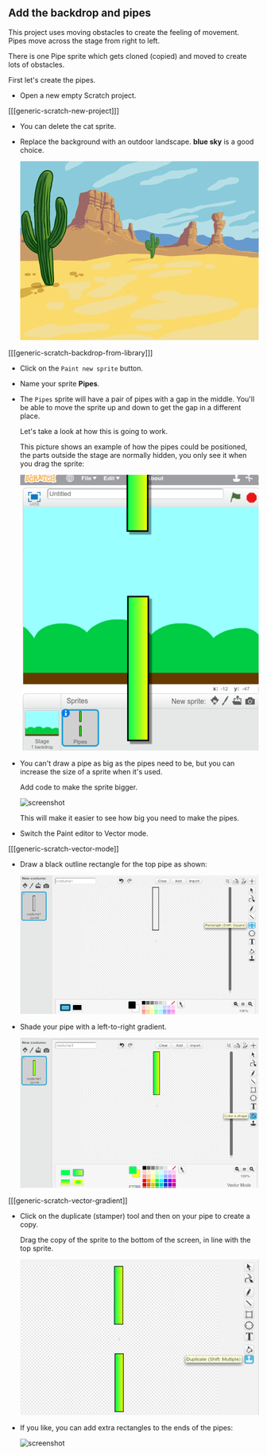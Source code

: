 

## Add the backdrop and pipes

This project uses moving obstacles to create the feeling of movement. Pipes move across the stage from right to left. 

There is one Pipe sprite which gets cloned (copied) and moved to create lots of obstacles. 

First let's create the pipes. 

+ Open a new empty Scratch project.

[[[generic-scratch-new-project]]]

+ You can delete the cat sprite. 

+ Replace the background with an outdoor landscape. **blue sky** is a good choice.

    ![screenshot](images/flappy-stage.png)
    
[[[generic-scratch-backdrop-from-library]]]

+ Click on the `Paint new sprite` button.

+ Name your sprite **Pipes**.

+ The `Pipes` sprite will have a pair of pipes with a gap in the middle. You'll be able to move the sprite up and down to get the gap in a different place. 

    Let's take a look at how this is going to work. 

    This picture shows an example of how the pipes could be positioned, the parts outside the stage are normally hidden, you only see it when you drag the sprite:
    
    ![screenshot](images/flappy-pipes-position.png)

+ You can't draw a pipe as big as the pipes need to be, but you can increase the size of a sprite when it's used. 

    Add code to make the sprite bigger. 
    
    ![screenshot](images/flappy-scale-pipes.png)
    
    This will make it easier to see how big you need to make the pipes.

+ Switch the Paint editor to Vector mode. 

[[[generic-scratch-vector-mode]]

+ Draw a black outline rectangle for the top pipe as shown:

    ![screenshot](images/flappy-pipes-rectangle.png)

+ Shade your pipe with a left-to-right gradient. 

   ![screenshot](images/flappy-pipes-filled.png)

[[[generic-scratch-vector-gradient]]

+ Click on the duplicate (stamper) tool and then on your pipe to create a copy. 

    Drag the copy of the sprite to the bottom of the screen, in line with the top sprite.
    
    ![screenshot](images/flappy-pipes-duplicate.png)

+ If you like, you can add extra rectangles to the ends of the pipes: 

    ![screenshot](images/pipe-ends.png)

